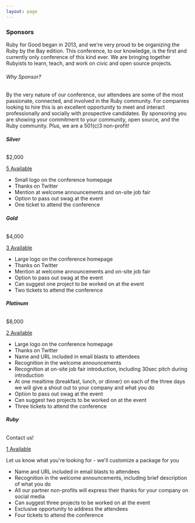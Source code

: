 ```yaml
---
layout: page
---
```


### Sponsors

Ruby for Good began in 2013, and we're very proud to be organizing the Ruby by the Bay edition. This conference, to our knowledge, is the first and currently only conference of this kind ever. We are bringing together Rubyists to learn, teach, and work on civic and open source projects.

###### Why Sponsor?

By the very nature of our conference, our attendees are some of the most passionate, connected, and involved in the Ruby community. For companies looking to hire this is an excellent opportunity to meet and interact professionally and socially with prospective candidates. By sponsoring you are showing your commitment to your community, open source, and the Ruby community. Plus, we are a 501(c)3 non-profit!

<section class="row sponsor-levels">
<div class="col-md-3 col-sm-3" markdown="1">

###### **Silver**
$2,000

<div class="btn-wrapper">
<a href="mailto:{{ site.data.constants.contact_email }}?subject=Silver Sponsorship" class="btn btn-sm btn-primary">5 Available</a>
</div>

- Small logo on the conference homepage
- Thanks on Twitter
- Mention at welcome announcements and on-site job fair
- Option to pass out swag at the event
- One ticket to attend the conference

</div>
<div class="col-md-3 col-sm-3" markdown="1">

###### **Gold**
$4,000

<div class="btn-wrapper">
<a href="mailto:{{ site.data.constants.contact_email }}?subject=Gold Sponsorship" class="btn btn-sm btn-primary">3 Available</a>
</div>

- Large logo on the conference homepage
- Thanks on Twitter
- Mention at welcome announcements and on-site job fair
- Option to pass out swag at the event
- Can suggest one project to be worked on at the event
- Two tickets to attend the conference

</div>
<div class="col-md-3 col-sm-3" markdown="1">

###### **Platinum**
$8,000

<div class="btn-wrapper">
<a href="mailto:{{ site.data.constants.contact_email }}?subject=Platinum Sponsorship" class="btn btn-sm btn-primary">2 Available</a>
</div>

- Large logo on the conference homepage
- Thanks on Twitter
- Name and URL included in email blasts to attendees
- Recognition in the welcome announcements
- Recognition at on-site job fair introduction, including 30sec pitch during introduction
- At one mealtime (breakfast, lunch, or dinner) on each of the three days we will give a shout out to your company and what you do
- Option to pass out swag at the event
- Can suggest two projects to be worked on at the event
- Three tickets to attend the conference

</div>
<div class="col-md-3 col-sm-3" markdown="1">

###### **Ruby**
Contact us!

<div class="btn-wrapper">
<a href="mailto:{{ site.data.constants.contact_email }}?subject=Ruby Sponsorship" class="btn btn-sm btn-primary">1 Available</a>
</div>

Let us know what you're looking for - we'll customize a package for you
- Name and URL included in email blasts to attendees
- Recognition in the welcome announcements, including brief description of what you do
- All our partner non-profits will express their thanks for your company on social media
- Can suggest three projects to be worked on at the event
- Exclusive opportunity to address the attendees
- Four tickets to attend the conference

</div>
</section>

<!-- <section class="row sponsor-levels">
<div class="col-md-3 col-sm-3">
<div class="speaker-item animated fadeInUp visible" markdown="1">

###### **Adamantium**
Conference Clothing Sponsor

<div class="btn-wrapper">
<a href="mailto:{{ site.data.constants.contact_email }}?subject=Adamantium Sponsorship" class="btn btn-sm btn-primary">Contact Us</a>
</div>

- Name and URL included in email blasts to attendees
- Recognition in the welcome announcements
- Can suggest one topic to be worked on at the event.
- Hugs on demand for life from the conference organizers
- Two tickets to attend the conference

</div>
</div>
<div class="col-md-3 col-sm-3">
<div class="speaker-item animated fadeInUp visible" markdown="1">

###### **MINASWAN**
$750

<div class="btn-wrapper">
<a href="mailto:{{ site.data.constants.contact_email }}?subject=MINASWAN Sponsorship" class="btn btn-sm btn-primary">Contact Us</a>
</div>

- Support the travel and attendance cost of one of our non-profit stakeholders.
- Mention on Twitter
- Option to pass out swag at the event

</div>
</div>
<div class="col-md-3 col-sm-3">
<div class="speaker-item animated fadeInUp visible" markdown="1">

###### **Donor**
$1 – $500

<div class="btn-wrapper">
<a href="mailto:{{ site.data.constants.contact_email }}?subject=Donor Sponsorship" class="btn btn-sm btn-primary">Contact Us</a>
</div>

- Contribute towards the Ruby for Good Scholarship fund, used to allow more people the opportunity to participate
- Feel great about making Ruby for Good gooder

</div>
</div>
</section> -->
